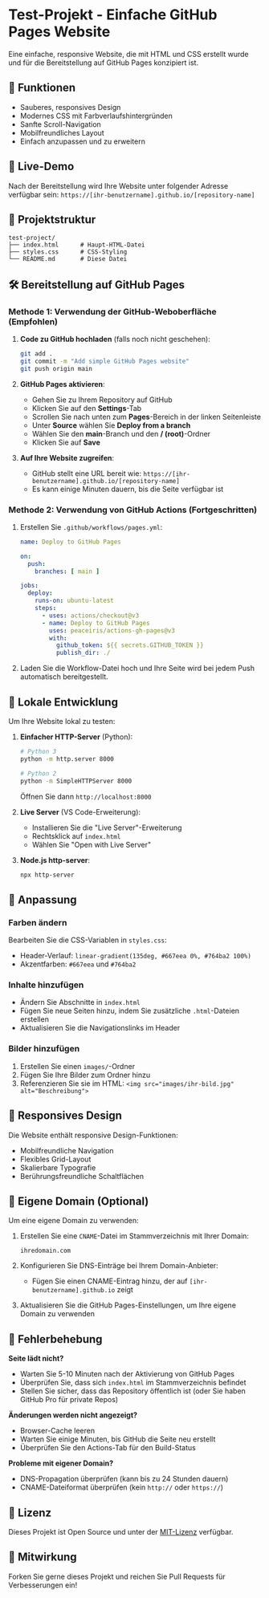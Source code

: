 # Test-Projekt - Einfache GitHub Pages Website

Eine einfache, responsive Website, die mit HTML und CSS erstellt wurde und für die Bereitstellung auf GitHub Pages konzipiert ist.

## 🌟 Funktionen

- Sauberes, responsives Design
- Modernes CSS mit Farbverlaufshintergründen
- Sanfte Scroll-Navigation
- Mobilfreundliches Layout
- Einfach anzupassen und zu erweitern

## 🚀 Live-Demo

Nach der Bereitstellung wird Ihre Website unter folgender Adresse verfügbar sein: `https://[ihr-benutzername].github.io/[repository-name]`

## 📁 Projektstruktur

```
test-project/
├── index.html      # Haupt-HTML-Datei
├── styles.css      # CSS-Styling
└── README.md       # Diese Datei
```

## 🛠️ Bereitstellung auf GitHub Pages

### Methode 1: Verwendung der GitHub-Weboberfläche (Empfohlen)

1. **Code zu GitHub hochladen** (falls noch nicht geschehen):
   ```bash
   git add .
   git commit -m "Add simple GitHub Pages website"
   git push origin main
   ```

2. **GitHub Pages aktivieren**:
   - Gehen Sie zu Ihrem Repository auf GitHub
   - Klicken Sie auf den **Settings**-Tab
   - Scrollen Sie nach unten zum **Pages**-Bereich in der linken Seitenleiste
   - Unter **Source** wählen Sie **Deploy from a branch**
   - Wählen Sie den **main**-Branch und den **/ (root)**-Ordner
   - Klicken Sie auf **Save**

3. **Auf Ihre Website zugreifen**:
   - GitHub stellt eine URL bereit wie: `https://[ihr-benutzername].github.io/[repository-name]`
   - Es kann einige Minuten dauern, bis die Seite verfügbar ist

### Methode 2: Verwendung von GitHub Actions (Fortgeschritten)

1. Erstellen Sie `.github/workflows/pages.yml`:
   ```yaml
   name: Deploy to GitHub Pages

   on:
     push:
       branches: [ main ]

   jobs:
     deploy:
       runs-on: ubuntu-latest
       steps:
         - uses: actions/checkout@v3
         - name: Deploy to GitHub Pages
           uses: peaceiris/actions-gh-pages@v3
           with:
             github_token: ${{ secrets.GITHUB_TOKEN }}
             publish_dir: ./
   ```

2. Laden Sie die Workflow-Datei hoch und Ihre Seite wird bei jedem Push automatisch bereitgestellt.

## 🔧 Lokale Entwicklung

Um Ihre Website lokal zu testen:

1. **Einfacher HTTP-Server** (Python):
   ```bash
   # Python 3
   python -m http.server 8000

   # Python 2
   python -m SimpleHTTPServer 8000
   ```
   Öffnen Sie dann `http://localhost:8000`

2. **Live Server** (VS Code-Erweiterung):
   - Installieren Sie die "Live Server"-Erweiterung
   - Rechtsklick auf `index.html`
   - Wählen Sie "Open with Live Server"

3. **Node.js http-server**:
   ```bash
   npx http-server
   ```

## 🎨 Anpassung

### Farben ändern
Bearbeiten Sie die CSS-Variablen in `styles.css`:
- Header-Verlauf: `linear-gradient(135deg, #667eea 0%, #764ba2 100%)`
- Akzentfarben: `#667eea` und `#764ba2`

### Inhalte hinzufügen
- Ändern Sie Abschnitte in `index.html`
- Fügen Sie neue Seiten hinzu, indem Sie zusätzliche `.html`-Dateien erstellen
- Aktualisieren Sie die Navigationslinks im Header

### Bilder hinzufügen
1. Erstellen Sie einen `images/`-Ordner
2. Fügen Sie Ihre Bilder zum Ordner hinzu
3. Referenzieren Sie sie im HTML: `<img src="images/ihr-bild.jpg" alt="Beschreibung">`

## 📱 Responsives Design

Die Website enthält responsive Design-Funktionen:
- Mobilfreundliche Navigation
- Flexibles Grid-Layout
- Skalierbare Typografie
- Berührungsfreundliche Schaltflächen

## 🔗 Eigene Domain (Optional)

Um eine eigene Domain zu verwenden:

1. Erstellen Sie eine `CNAME`-Datei im Stammverzeichnis mit Ihrer Domain:
   ```
   ihredomain.com
   ```

2. Konfigurieren Sie DNS-Einträge bei Ihrem Domain-Anbieter:
   - Fügen Sie einen CNAME-Eintrag hinzu, der auf `[ihr-benutzername].github.io` zeigt

3. Aktualisieren Sie die GitHub Pages-Einstellungen, um Ihre eigene Domain zu verwenden

## 📝 Fehlerbehebung

**Seite lädt nicht?**
- Warten Sie 5-10 Minuten nach der Aktivierung von GitHub Pages
- Überprüfen Sie, dass sich `index.html` im Stammverzeichnis befindet
- Stellen Sie sicher, dass das Repository öffentlich ist (oder Sie haben GitHub Pro für private Repos)

**Änderungen werden nicht angezeigt?**
- Browser-Cache leeren
- Warten Sie einige Minuten, bis GitHub die Seite neu erstellt
- Überprüfen Sie den Actions-Tab für den Build-Status

**Probleme mit eigener Domain?**
- DNS-Propagation überprüfen (kann bis zu 24 Stunden dauern)
- CNAME-Dateiformat überprüfen (kein `http://` oder `https://`)

## 📄 Lizenz

Dieses Projekt ist Open Source und unter der [MIT-Lizenz](LICENSE) verfügbar.

## 🤝 Mitwirkung

Forken Sie gerne dieses Projekt und reichen Sie Pull Requests für Verbesserungen ein!
